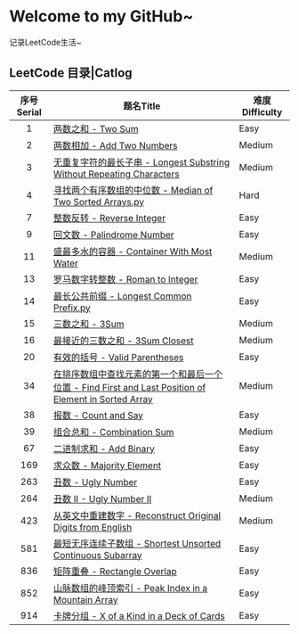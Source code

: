 # Welcome to my GitHub~
记录LeetCode生活~

## LeetCode 目录|Catlog
|序号Serial|题名Title|难度Difficulty|
|:---:|---|---|
|1|[两数之和 - Two Sum](https://github.com/MineSimon/LeetCode/blob/master/code/001.%20Two%20Sum.py)|Easy|
|2|[两数相加 - Add Two Numbers](https://github.com/MineSimon/LeetCode/blob/master/code/002.%20Add%20Two%20Numbers.py)|Medium|
|3|[无重复字符的最长子串 - Longest Substring Without Repeating Characters](https://github.com/MineSimon/LeetCode/blob/master/code/003.%20Longest%20Substring%20Without%20Repeating%20Characters.py)|Medium|
|4|[寻找两个有序数组的中位数 - Median of Two Sorted Arrays.py](https://github.com/MineSimon/LeetCode/blob/master/code/004.%20Median%20of%20Two%20Sorted%20Arrays.py)|Hard|
|7|[整数反转 - Reverse Integer](https://github.com/MineSimon/LeetCode/blob/master/code/007.%20Reverse%20Integer.py)|Easy|
|9|[回文数 - Palindrome Number](https://github.com/MineSimon/LeetCode/blob/master/code/009.%20Palindrome%20Number.py)|Easy|
|11|[盛最多水的容器 - Container With Most Water](https://github.com/MineSimon/LeetCode/blob/master/code/011.%20Container%20With%20Most%20Water.py)|Medium|
|13|[罗马数字转整数 - Roman to Integer](https://github.com/MineSimon/LeetCode/blob/master/code/013.%20Roman%20to%20Integer.py)|Easy|
|14|[最长公共前缀 - Longest Common Prefix.py](https://github.com/MineSimon/LeetCode/blob/master/code/014.%20Longest%20Common%20Prefix.py)|Easy|
|15|[三数之和 - 3Sum](https://github.com/MineSimon/LeetCode/blob/master/code/015.%203Sum.py)|Medium|
|16|[最接近的三数之和 - 3Sum Closest](https://github.com/MineSimon/LeetCode/blob/master/code/016.%203Sum%20Closest.py)|Medium|
|20|[有效的括号 - Valid Parentheses](https://github.com/MineSimon/LeetCode/blob/master/code/020.%20Valid%20Parentheses.py)|Easy|
|34|[在排序数组中查找元素的第一个和最后一个位置 - Find First and Last Position of Element in Sorted Array](https://github.com/MineSimon/LeetCode/blob/master/code/034.%20Find%20First%20and%20Last%20Position%20of%20Element%20in%20Sorted%20Array.py)|Medium|
|38|[报数 - Count and Say](https://github.com/MineSimon/LeetCode/blob/master/code/038.%20Count%20and%20Say.py)|Easy|
|39|[组合总和 - Combination Sum](https://github.com/MineSimon/LeetCode/blob/master/code/039.%20Combination%20Sum.py)|Medium|
|67|[二进制求和 - Add Binary](https://github.com/MineSimon/LeetCode/blob/master/code/067.%20Add%20Binary.py)|Easy|
|169|[求众数 - Majority Element](https://github.com/MineSimon/LeetCode/blob/master/code/169.%20Majority%20Element.py)|Easy|
|263|[丑数 - Ugly Number](https://github.com/MineSimon/LeetCode/blob/master/code/263.%20Ugly%20Number.py)|Easy|
|264|[丑数 II - Ugly Number II](https://github.com/MineSimon/LeetCode/blob/master/code/264.%20Ugly%20Number%20II.py)|Medium|
|423|[从英文中重建数字 - Reconstruct Original Digits from English](https://github.com/MineSimon/LeetCode/blob/master/code/423.%20Reconstruct%20Original%20Digits%20from%20English.py)|Medium|
|581|[最短无序连续子数组 - Shortest Unsorted Continuous Subarray](https://github.com/MineSimon/LeetCode/blob/master/code/581.%20Shortest%20Unsorted%20Continuous%20Subarray.py)|Easy|
|836|[矩阵重叠 - Rectangle Overlap](https://github.com/MineSimon/LeetCode/blob/master/code/836.%20Rectangle%20Overlap.py)|Easy|
|852|[山脉数组的峰顶索引 - Peak Index in a Mountain Array](https://github.com/MineSimon/LeetCode/blob/master/code/852.%20Peak%20Index%20in%20a%20Mountain%20Array.py)|Easy|
|914|[卡牌分组 - X of a Kind in a Deck of Cards](https://github.com/MineSimon/LeetCode/blob/master/code/914.%20X%20of%20a%20Kind%20in%20a%20Deck%20of%20Cards.py)|Easy|
